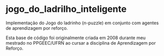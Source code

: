 # jogo_do_ladrilho_inteligente

Implementação do Jogo do ladrinho (n-puzzle) em conjunto com agentes de aprendizagem por reforço.

Esta base de código foi originalmente criada em 2008 durante meu mestrado no PPGEEC/UFRN ao cursar a disciplina de Aprendizagem por Reforço.
